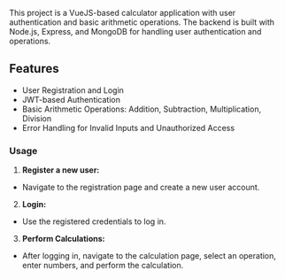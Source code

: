 This project is a VueJS-based calculator application with user authentication and basic arithmetic operations. The backend is built with Node.js, Express, and MongoDB for handling user authentication and operations.


## Features

- User Registration and Login
- JWT-based Authentication
- Basic Arithmetic Operations: Addition, Subtraction, Multiplication, Division
- Error Handling for Invalid Inputs and Unauthorized Access


### Usage

1. **Register a new user:**
 - Navigate to the registration page and create a new user account.

2. **Login:**
 - Use the registered credentials to log in.

3. **Perform Calculations:**
- After logging in, navigate to the calculation page, select an operation, enter numbers, and perform the calculation.
